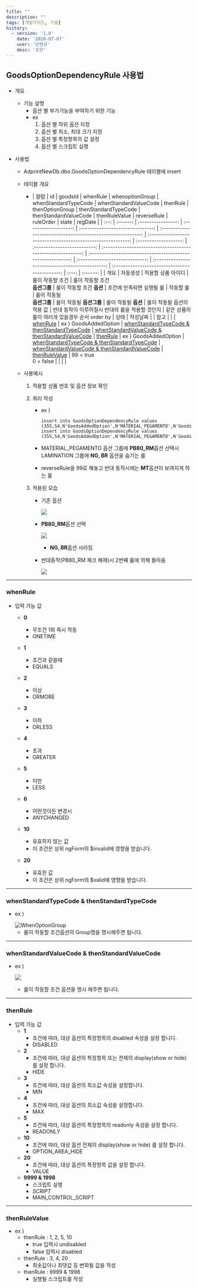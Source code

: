 ```yaml
---
title: ""
description: ""
tags: [개발가이드, 기술]
history:
  - version: '1.0'
    date: '2020-07-07'
    user: '안현규'
    desc: '초안'
---
```

## GoodsOptionDependencyRule 사용법

* 개요

  * 기능 설명 
    * 옵션 별 부가기능을 부여하기 위한 기능
    * ex 
      1. 옵션 별 하위 옵션 지정
      2. 옵션 별 최소, 최대 크기 지정
      3. 옵션 별 특정항목의 값 설정
      4. 옵션 별 스크립트 실행

* 사용법

  * AdprintNewDb.dbo.GoodsOptionDependencyRule 테이블에 insert

  * 테이블 개요

    * | 컬럼 |    id    |      goodsId       |       whenRule        |          whenoptionGroup          |                     whenStandardTypeCode                     |                    whenStandardValueCode                     |       thenRule        |       thenOptionGroup        |                     thenStandardTypeCode                     |                    thenStandardValueCode                     |          thenRuleValue          |                   reverseRule                    |                   ruleOrder                    | state | regDate  |
    | :--: | :------: | :----------------: | :-------------------: | :-------------------------------: | :----------------------------------------------------------: | :----------------------------------------------------------: | :-------------------: | :--------------------------: | :----------------------------------------------------------: | :----------------------------------------------------------: | :-----------------------------: | :----------------------------------------------: | :--------------------------------------------: | :---: | :------: |
    | 개요 | 자동생성 | 적용할 상품 아이디 |   룰이 작동할 조건    | 룰이 작동할 조건<br> **옵션그룹** |                  룰이 작동할 조건 **옵션**                   |                  조건에 만족되면 실행될 룰                   |       작동할 룰       | 룰이 작동될<br> **옵션그룹** |                   룰이 작동될 **옵션그룹**                   |                     룰이 작동될 **옵션**                     |   룰이 작동될 옵션의 적용 값    | 반대 동작이 이루어질시 반대의 룰을 적용할 것인지 | 같은 상품의 룰이 여러개 있을경우 순서 order by | 상태  | 작성날짜 |
    | 참고 |          |                    | [whenRule](#whenrule) |       ex ) GoodsAddedOption       | [whenStandardTypeCode & thenStandardTypeCode](#whenstandardtypecode--thenstandardtypecode) | [whenStandardValueCode & thenStandardValueCode](#whenstandardvaluecode--thenstandardvaluecode) | [thenRule](#thenrule) |    ex ) GoodsAddedOption     | [whenStandardTypeCode & thenStandardTypeCode](#whenstandardtypecode--thenstandardtypecode) | [whenStandardValueCode & thenStandardValueCode](#whenstandardvaluecode--thenstandardvaluecode) | [thenRuleValue](#thenrulevalue) |             99 = true <br> 0 = false             |                                                |       |          |

  * 사용예시

    1. 적용할 상품 번호 및 옵션 정보 확인

    2. 쿼리 작성

       * ex ) 

         ~~~ mssql
         insert into GoodsOptionDependencyRule values (355,54,N'GoodsAddedOption',N'MATERIAL_PEGAMENTO',N'GoodsAddedOption',N'LAMINATION',N'["MT"]','false',99,1,'REG',GETDATE());
         insert into GoodsOptionDependencyRule values (355,54,N'GoodsAddedOption',N'MATERIAL_PEGAMENTO',N'GoodsAddedOption',N'LAMINATION',N'["NG","BR"]','true',99,2,'REG',GETDATE());
         ~~~

       * MATERIAL_PEGAMENTO 옵션 그룹에 **PB80_RM**옵션 선택시 LAMINATION 그룹에 **NG, BR** 옵션을 숨기는 룰

       * reverseRule을 99로 해놓고 반대 동작시에는 **MT**옵션이 보여지게 하는 룰

    3. 적용된 모습

       * 기존 옵션

         ![](https://user-images.githubusercontent.com/40411714/86860431-ca36bd80-c0ff-11ea-8ccf-9e98291b71e5.PNG)

       * **PB80_RM**옵션 선택

         ![](https://user-images.githubusercontent.com/40411714/86860434-cc008100-c0ff-11ea-88bd-470b450eba41.PNG)

         * **NG, BR**옵션 사라짐

       * 반대동작(PB80_RM 체크 해제)시 2번째 룰에 의해 돌아옴

         ![](https://user-images.githubusercontent.com/40411714/86860438-cd31ae00-c0ff-11ea-8979-8ff567c08a49.PNG)

---

### whenRule

* 입력 가능 값

  * **0**
    * 무조건 1회 즉시 작동	
    * ONETIME

  * **1**
    * 조건과 같을때
    * EQUALS

  * **2**
    * 이상
    * ORMORE

  * **3**
    * 이하
    * ORLESS
  * **4**
    * 초과
    * GREATER

  * **5**
    * 미만
    * LESS

  * **6**
    * 어떤것이든 변경시
    * ANYCHANGED
  * **10**
    * 유효하지 않는 값
    * 이 조건은 상위 ngForm의 $invalid에 영향을 받습니다.
  * **20**
    * 유효한 값
    * 이 조건은 상위 ngForm의 $valid에 영향을 받습니다.

---

### whenStandardTypeCode & thenStandardTypeCode

* ex )

  <img src="https://user-images.githubusercontent.com/40411714/86560712-f20c1100-bf99-11ea-9a9f-47f78f2740d8.png" alt="WhenOptionGroup"  />

  * 룰이 작동할 조건옵션의 Group명을 명시해주면 됩니다.

---

### whenStandardValueCode & thenStandardValueCode

* ex ) 

  ![](https://user-images.githubusercontent.com/40411714/86574179-65208200-bfb0-11ea-9eeb-112ed2d53eb4.png)
  
  * 룰이 작동할 조건 옵션을 명시 해주면 됩니다.

---

### thenRule

* 입력 가능 값
  * **1**
    * 조건에 따라, 대상 옵션의 특정항목의 disabled 속성을 설정 합니다.
    * DISABLED
  * **2**
    * 조건에 따라, 대상 옵션의 특정항목 또는 전체의 display(show or hide) 를 설정 합니다.
    * HIDE
  * **3**
    * 조건에 따라, 대상 옵션의 최소값 속성을 설정합니다.
    * MIN
  * **4**
    * 조건에 따라, 대상 옵션의 최소값 속성을 설정합니다.
    * MAX
  * **5**
    * 조건에 따라, 대상 옵션의 특정항목의 readonly 속성을 설정 합니다.
    * READONLY
  * **10**
    * 조건에 따라, 대상 옵션 전체의 display(show or hide) 를 설정 합니다.
    * OPTION_AREA_HIDE
  * **20**
    * 조건에 따라, 대상 옵션의 특정항목 값을 설정 합니다.
    * VALUE
  * **9999 & 1998**
    * 스크립트 실행
    * _SCRIPT_
    * MAIN_CONTROL_SCRIPT

---

### thenRuleValue

* ex )
  * thenRule : 1, 2, 5, 10
    * true 입력시 undisabled
    * false 입력시 disabled
  * thenRule : 3, 4, 20
    * 최솟값이나 최댓값 등 변화될 값을 작성
  * thenRule : 9999 & 1998
    * 실행될 스크립트를 작성

